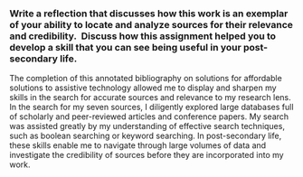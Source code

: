 ### Write a reflection that discusses how this work is an exemplar of your ability to locate and analyze sources for their relevance and credibility.  Discuss how this assignment helped you to develop a skill that you can see being useful in your post-secondary life. 

The completion of this annotated bibliography on solutions for affordable solutions to assistive technology allowed me to display and sharpen my skills in the search for accurate sources and relevance to my research lens. In the search for my seven sources, I diligently explored large databases full of scholarly and peer-reviewed articles and conference papers. My search was assisted greatly by my understanding of effective search techniques, such as boolean searching or keyword searching. In post-secondary life, these skills enable me to navigate through large volumes of data and investigate the credibility of sources before they are incorporated into my work. 
